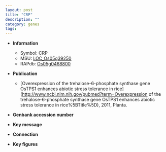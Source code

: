 ```yaml
---
layout: post
title: "CRP"
description: ""
category: genes
tags: 
---
```


* **Information**  
    + Symbol: CRP  
    + MSU: [LOC_Os05g39250](http://rice.plantbiology.msu.edu/cgi-bin/ORF_infopage.cgi?orf=LOC_Os05g39250)  
    + RAPdb: [Os05g0468800](http://rapdb.dna.affrc.go.jp/viewer/gbrowse_details/irgsp1?name=Os05g0468800)  

* **Publication**  
    + [Overexpression of the trehalose-6-phosphate synthase gene OsTPS1 enhances abiotic stress tolerance in rice](http://www.ncbi.nlm.nih.gov/pubmed?term=Overexpression of the trehalose-6-phosphate synthase gene OsTPS1 enhances abiotic stress tolerance in rice%5BTitle%5D), 2011, Planta.

* **Genbank accession number**  

* **Key message**  

* **Connection**  

* **Key figures**  


